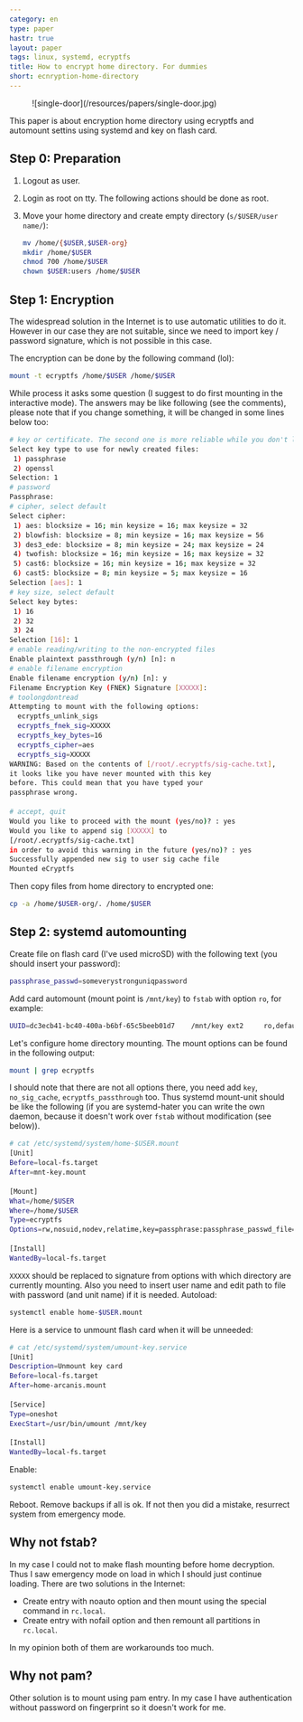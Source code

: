 ```yaml
---
category: en
type: paper
hastr: true
layout: paper
tags: linux, systemd, ecryptfs
title: How to encrypt home directory. For dummies
short: ecnryption-home-directory
---
```

<figure class="img">![single-door](/resources/papers/single-door.jpg)</figure>This
paper is about encryption home directory using ecryptfs and automount settins
using systemd and key on flash card.

<!--more-->

## <a href="#preparation" class="anchor" id="preparation"><span class="octicon octicon-link"></span></a>Step 0: Preparation

1. Logout as user.
2. Login as root on tty. The following actions should be done as root.
3. Move your home directory and create empty directory (`s/$USER/user name/`):

    ```bash
    mv /home/{$USER,$USER-org}
    mkdir /home/$USER
    chmod 700 /home/$USER
    chown $USER:users /home/$USER
    ```

## <a href="#step1" class="anchor" id="step1"><span class="octicon octicon-link"></span></a>Step 1: Encryption

The widespread solution in the Internet is to use automatic utilities to do it.
However in our case they are not suitable, since we need to import key /
password signature, which is not possible in this case.

The encryption can be done by the following command (lol):

```bash
mount -t ecryptfs /home/$USER /home/$USER
```

While process it asks some question (I suggest to do first mounting in the
interactive mode). The answers may be like following (see the comments),
please note that if you change something, it will be changed in some lines below
too:

```bash
# key or certificate. The second one is more reliable while you don't lose it %)
Select key type to use for newly created files:
 1) passphrase
 2) openssl
Selection: 1
# password
Passphrase:
# cipher, select default
Select cipher:
 1) aes: blocksize = 16; min keysize = 16; max keysize = 32
 2) blowfish: blocksize = 8; min keysize = 16; max keysize = 56
 3) des3_ede: blocksize = 8; min keysize = 24; max keysize = 24
 4) twofish: blocksize = 16; min keysize = 16; max keysize = 32
 5) cast6: blocksize = 16; min keysize = 16; max keysize = 32
 6) cast5: blocksize = 8; min keysize = 5; max keysize = 16
Selection [aes]: 1
# key size, select default
Select key bytes:
 1) 16
 2) 32
 3) 24
Selection [16]: 1
# enable reading/writing to the non-encrypted files
Enable plaintext passthrough (y/n) [n]: n
# enable filename encryption
Enable filename encryption (y/n) [n]: y
Filename Encryption Key (FNEK) Signature [XXXXX]:
# toolongdontread
Attempting to mount with the following options:
  ecryptfs_unlink_sigs
  ecryptfs_fnek_sig=XXXXX
  ecryptfs_key_bytes=16
  ecryptfs_cipher=aes
  ecryptfs_sig=XXXXX
WARNING: Based on the contents of [/root/.ecryptfs/sig-cache.txt],
it looks like you have never mounted with this key
before. This could mean that you have typed your
passphrase wrong.

# accept, quit
Would you like to proceed with the mount (yes/no)? : yes
Would you like to append sig [XXXXX] to
[/root/.ecryptfs/sig-cache.txt]
in order to avoid this warning in the future (yes/no)? : yes
Successfully appended new sig to user sig cache file
Mounted eCryptfs
```

Then copy files from home directory to encrypted one:

```bash
cp -a /home/$USER-org/. /home/$USER
```

## <a href="#step2" class="anchor" id="step2"><span class="octicon octicon-link"></span></a>Step 2: systemd automounting

Create file on flash card (I've used microSD) with the following text (you
should insert your password):

```bash
passphrase_passwd=someverystronguniqpassword
```

Add card automount (mount point is `/mnt/key`) to `fstab` with option `ro`, for
example:

```bash
UUID=dc3ecb41-bc40-400a-b6bf-65c5beeb01d7    /mnt/key ext2     ro,defaults       0 0
```

Let's configure home directory mounting. The mount options can be found in the
following output:

```bash
mount | grep ecryptfs
```

I should note that there are not all options there, you need add `key`,
`no_sig_cache`, `ecryptfs_passthrough` too. Thus systemd mount-unit should be
like the following (if you are systemd-hater you can write the own daemon,
because it doesn't work over `fstab` without modification (see below)).

```bash
# cat /etc/systemd/system/home-$USER.mount
[Unit]
Before=local-fs.target
After=mnt-key.mount

[Mount]
What=/home/$USER
Where=/home/$USER
Type=ecryptfs
Options=rw,nosuid,nodev,relatime,key=passphrase:passphrase_passwd_file=/mnt/key/keyfile,no_sig_cache,ecryptfs_fnek_sig=XXXXX,ecryptfs_sig=XXXXX,ecryptfs_cipher=aes,ecryptfs_key_bytes=16,ecryptfs_passthrough=n,ecryptfs_unlink_sigs

[Install]
WantedBy=local-fs.target
```

`XXXXX` should be replaced to signature from options with which directory are
currently mounting. Also you need to insert user name and edit path to file with
password (and unit name) if it is needed. Autoload:

```bash
systemctl enable home-$USER.mount
```

Here is a service to unmount flash card when it will be unneeded:

```bash
# cat /etc/systemd/system/umount-key.service
[Unit]
Description=Unmount key card
Before=local-fs.target
After=home-arcanis.mount

[Service]
Type=oneshot
ExecStart=/usr/bin/umount /mnt/key

[Install]
WantedBy=local-fs.target
```

Enable:

```bash
systemctl enable umount-key.service
```

Reboot. Remove backups if all is ok. If not then you did a mistake, resurrect
system from emergency mode.

## <a href="#whynotfstab" class="anchor" id="whynotfstab"><span class="octicon octicon-link"></span></a>Why not fstab?

In my case I could not to make flash mounting before home decryption. Thus I saw
emergency mode on load in which I should just continue loading. There are two
solutions in the Internet:

* Create entry with noauto option and then mount using the special command in
`rc.local`.
* Create entry with nofail option and then remount all partitions in `rc.local`.

In my opinion both of them are workarounds too much.

## <a href="#whynotpam" class="anchor" id="whynotpam"><span class="octicon octicon-link"></span></a>Why not pam?

Other solution is to mount using pam entry. In my case I have authentication
without password on fingerprint so it doesn't work for me.
